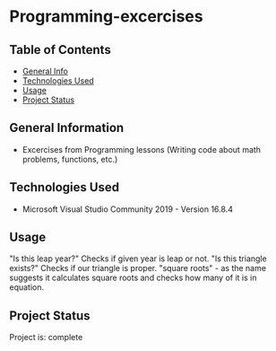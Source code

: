 # Programming-excercises
## Table of Contents
* [General Info](#general-information)
* [Technologies Used](#technologies-used)
* [Usage](#usage)
* [Project Status](#project-status)





## General Information
- Excercises from Programming lessons (Writing code about math problems, functions, etc.)



## Technologies Used
- Microsoft Visual Studio Community 2019 - Version 16.8.4


## Usage
"Is this leap year?" Checks if given year is leap or not.
"Is this triangle exists?" Checks if our triangle is proper.
"square roots" - as the name suggests it calculates square roots and checks how many of it is in equation.

## Project Status
Project is: complete
